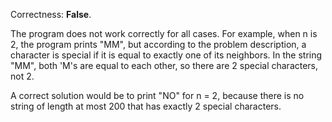 Correctness: **False**.

The program does not work correctly for all cases. For example, when n is 2, the program prints "MM", but according to the problem description, a character is special if it is equal to exactly one of its neighbors. In the string "MM", both 'M's are equal to each other, so there are 2 special characters, not 2. 

A correct solution would be to print "NO" for n = 2, because there is no string of length at most 200 that has exactly 2 special characters.